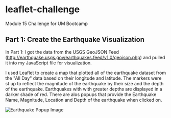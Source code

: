 # leaflet-challenge
Module 15 Challenge for UM Bootcamp

## Part 1: Create the Earthquake Visualization
In Part 1: I got the data from the USGS GeoJSON Feed (http://earthquake.usgs.gov/earthquakes.feed/v1.0/geojson.php) and pulled it into my JavaScript file for visualization.

I used Leaflet to create a map that plotted all of the earthquake dataset from the "All Day" data based on their longitude and latitude.  The markers were st up to reflect the magnitude of the earthquake by their size and the depth of the earthquake.  Earthquakes with with greater depths are displayed in a darker shade of red.  There are alos popups that provide the Earthquake Name, Magnitude, Location and Depth of the earthquake when clicked on.

![Earthquake Popup Image](static/Popup.png)